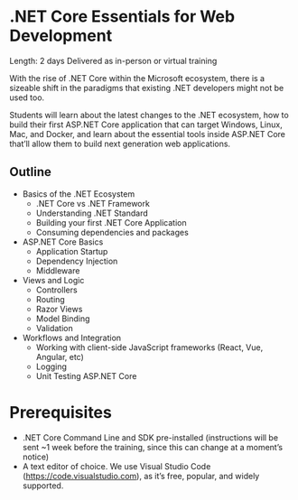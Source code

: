 # .NET Core Essentials for Web Development

Length: 2 days
Delivered as in-person or virtual training

With the rise of .NET Core within the Microsoft ecosystem, there is a sizeable shift in the paradigms that existing .NET developers might not be used too.

Students will learn about the latest changes to the .NET ecosystem, how to build their first ASP.NET Core application that can target Windows, Linux, Mac, and Docker, and learn about the essential tools inside ASP.NET Core that’ll allow them to build next generation web applications.

## Outline
* Basics of the .NET Ecosystem
   * .NET Core vs .NET Framework
   * Understanding .NET Standard		
   * Building your first .NET Core Application
   * Consuming dependencies and packages
* ASP.NET Core Basics
   * Application Startup
   * Dependency Injection
   * Middleware
* Views and Logic
   * Controllers
   * Routing
   * Razor Views
   * Model Binding
   * Validation
* Workflows and Integration
   * Working with client-side JavaScript frameworks (React, Vue, Angular, etc)
   * Logging
   * Unit Testing ASP.NET Core 

# Prerequisites 
* .NET Core Command Line and SDK pre-installed (instructions will be sent ~1 week before the training, since this can change at a moment’s notice)
* A text editor of choice.  We use Visual Studio Code (https://code.visualstudio.com), as it’s free, popular, and widely supported.



